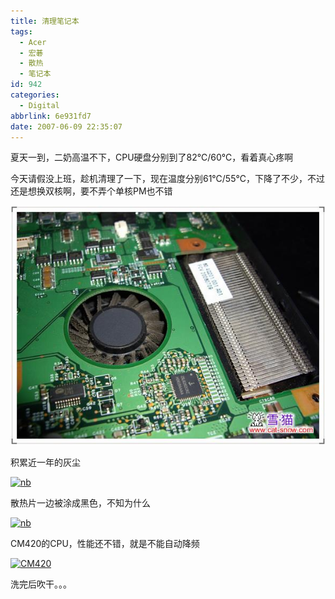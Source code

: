 ```yaml
---
title: 清理笔记本
tags:
  - Acer
  - 宏碁
  - 散热
  - 笔记本
id: 942
categories:
  - Digital
abbrlink: 6e931fd7
date: 2007-06-09 22:35:07
---
```


夏天一到，二奶高温不下，CPU硬盘分别到了82℃/60℃，看着真心疼啊

今天请假没上班，趁机清理了一下，现在温度分别61℃/55℃，下降了不少，不过还是想换双核啊，要不弄个单核PM也不错

[![nb](/images/2007/06/09_200706092214594157_12754.jpg)](/images/2007/06/09_200706092214594157_12754.jpg)

积累近一年的灰尘

[![nb](/blog/upload/2007/6/200706092215468038.JPG)](/blog/upload/2007/6/200706092215468038.JPG)

散热片一边被涂成黑色，不知为什么

[![nb](/blog/upload/2007/6/200706092220554124.JPG)](/blog/upload/2007/6/200706092220554124.JPG)

CM420的CPU，性能还不错，就是不能自动降频

[![CM420](/blog/upload/2007/6/200706092222524866.JPG)](/blog/upload/2007/6/200706092222524866.JPG)

洗完后吹干。。。